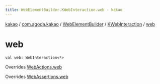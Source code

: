 ```yaml
---
title: WebElementBuilder.KWebInteraction.web - kakao
---
```


[kakao](../../../index.html) / [com.agoda.kakao](../../index.html) / [WebElementBuilder](../index.html) / [KWebInteraction](index.html) / [web](.)

# web

`val web: WebInteraction<*>`

Overrides [WebActions.web](../../-web-actions/web.html)

Overrides [WebAssertions.web](../../-web-assertions/web.html)


